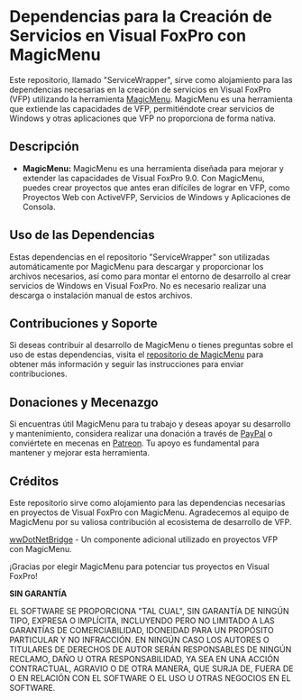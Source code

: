 # Dependencias para la Creación de Servicios en Visual FoxPro con MagicMenu

Este repositorio, llamado "ServiceWrapper", sirve como alojamiento para las dependencias necesarias en la creación de servicios en Visual FoxPro (VFP) utilizando la herramienta [MagicMenu](https://github.com/Irwin1985/MagicMenu). MagicMenu es una herramienta que extiende las capacidades de VFP, permitiéndote crear servicios de Windows y otras aplicaciones que VFP no proporciona de forma nativa.

## Descripción

- **MagicMenu:** MagicMenu es una herramienta diseñada para mejorar y extender las capacidades de Visual FoxPro 9.0. Con MagicMenu, puedes crear proyectos que antes eran difíciles de lograr en VFP, como Proyectos Web con ActiveVFP, Servicios de Windows y Aplicaciones de Consola.

## Uso de las Dependencias

Estas dependencias en el repositorio "ServiceWrapper" son utilizadas automáticamente por MagicMenu para descargar y proporcionar los archivos necesarios, así como para montar el entorno de desarrollo al crear servicios de Windows en Visual FoxPro. No es necesario realizar una descarga o instalación manual de estos archivos.

## Contribuciones y Soporte

Si deseas contribuir al desarrollo de MagicMenu o tienes preguntas sobre el uso de estas dependencias, visita el [repositorio de MagicMenu](https://github.com/Irwin1985/MagicMenu) para obtener más información y seguir las instrucciones para enviar contribuciones.

## Donaciones y Mecenazgo

Si encuentras útil MagicMenu para tu trabajo y deseas apoyar su desarrollo y mantenimiento, considera realizar una donación a través de [PayPal](https://www.paypal.com/donate/?hosted_button_id=LXQYXFP77AD2G) o conviértete en mecenas en [Patreon](https://www.patreon.com/IrwinRodriguez). Tu apoyo es fundamental para mantener y mejorar esta herramienta.

## Créditos

Este repositorio sirve como alojamiento para las dependencias necesarias en proyectos de Visual FoxPro con MagicMenu. Agradecemos al equipo de MagicMenu por su valiosa contribución al ecosistema de desarrollo de VFP.

[wwDotNetBridge](https://github.com/RickStrahl/wwDotnetBridge) - Un componente adicional utilizado en proyectos VFP con MagicMenu.

¡Gracias por elegir MagicMenu para potenciar tus proyectos en Visual FoxPro!

**SIN GARANTÍA**

EL SOFTWARE SE PROPORCIONA "TAL CUAL", SIN GARANTÍA DE NINGÚN TIPO, EXPRESA O IMPLÍCITA, INCLUYENDO PERO NO LIMITADO A LAS GARANTÍAS DE COMERCIABILIDAD, IDONEIDAD PARA UN PROPÓSITO PARTICULAR Y NO INFRACCIÓN. EN NINGÚN CASO LOS AUTORES O TITULARES DE DERECHOS DE AUTOR SERÁN RESPONSABLES DE NINGÚN RECLAMO, DAÑO U OTRA RESPONSABILIDAD, YA SEA EN UNA ACCIÓN CONTRACTUAL, AGRAVIO O DE OTRA MANERA, QUE SURJA DE, FUERA DE O EN RELACIÓN CON EL SOFTWARE O EL USO U OTRAS NEGOCIOS EN EL SOFTWARE.
